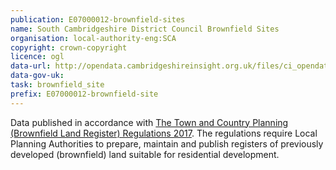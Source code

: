 ```yaml
---
publication: E07000012-brownfield-sites
name: South Cambridgeshire District Council Brownfield Sites
organisation: local-authority-eng:SCA
copyright: crown-copyright
licence: ogl
data-url: http://opendata.cambridgeshireinsight.org.uk/files/ci_opendata/South%20Cambridgeshire%20Brownfield%20Register%202017.csv
data-gov-uk: 
task: brownfield_site
prefix: E07000012-brownfield-site
---
```


Data published in accordance with [The Town and Country Planning (Brownfield Land Register) Regulations 2017](http://www.legislation.gov.uk/uksi/2017/403/contents/made).
The regulations require Local Planning Authorities to prepare, maintain and publish registers of previously developed (brownfield) land suitable for residential development.

